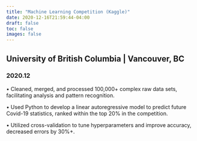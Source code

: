 ```yaml
---
title: "Machine Learning Competition (Kaggle)"
date: 2020-12-16T21:59:44-04:00
draft: false
toc: false
images: false
---
```

## University of British Columbia | Vancouver, BC 
### 2020.12
•	Cleaned, merged, and processed 100,000+ complex raw data sets, facilitating analysis and pattern recognition.

•	Used Python to develop a linear autoregressive model to predict future Covid-19 statistics, ranked within the top 20% in the competition.

•	Utilized cross-validation to tune hyperparameters and improve accuracy, decreased errors by 30%+.



